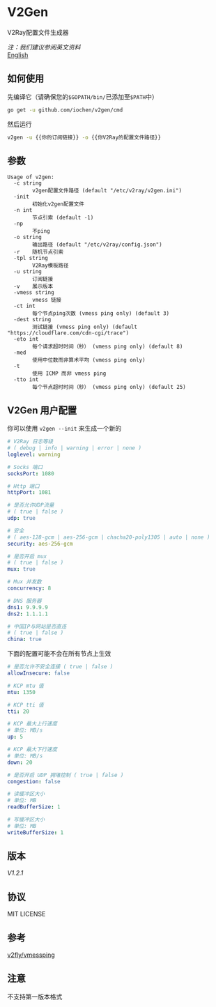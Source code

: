 # V2Gen

V2Ray配置文件生成器

*注：我们建议参阅英文资料*  
[English](README.md)

## 如何使用

先编译它（请确保您的`$GOPATH/bin/`已添加至`$PATH`中）

```sh
go get -u github.com/iochen/v2gen/cmd
```
  
然后运行

```sh
v2gen -u {{你的订阅链接}} -o {{你V2Ray的配置文件路径}}
```

## 参数

```Usage
Usage of v2gen:
  -c string
        v2gen配置文件路径 (default "/etc/v2ray/v2gen.ini")
  -init
        初始化v2gen配置文件
  -n int
        节点引索 (default -1)
  -np
        不ping
  -o string
        输出路径 (default "/etc/v2ray/config.json")
  -r    随机节点引索
  -tpl string
        V2Ray模板路径
  -u string
        订阅链接
  -v    展示版本
  -vmess string
        vmess 链接              
  -ct int
        每个节点ping次数 (vmess ping only) (default 3)
  -dest string
        测试链接 (vmess ping only) (default "https://cloudflare.com/cdn-cgi/trace")
  -eto int
        每个请求超时时间（秒） (vmess ping only) (default 8)
  -med
        使用中位数而非算术平均 (vmess ping only)
  -t    
        使用 ICMP 而非 vmess ping
  -tto int
        每个节点超时时间（秒） (vmess ping only) (default 25)
```

## V2Gen 用户配置

你可以使用 `v2gen --init` 来生成一个新的

```yaml
# V2Ray 日志等级
# ( debug | info | warning | error | none )
loglevel: warning

# Socks 端口
socksPort: 1080

# Http 端口
httpPort: 1081

# 是否允许UDP流量
# ( true | false )
udp: true

# 安全
# ( aes-128-gcm | aes-256-gcm | chacha20-poly1305 | auto | none )
security: aes-256-gcm

# 是否开启 mux
# ( true | false )
mux: true

# Mux 并发数
concurrency: 8

# DNS 服务器
dns1: 9.9.9.9
dns2: 1.1.1.1

# 中国IP与网站是否直连
# ( true | false )
china: true

```

下面的配置可能不会在所有节点上生效

```yaml
# 是否允许不安全连接 ( true | false )
allowInsecure: false

# KCP mtu 值
mtu: 1350

# KCP tti 值
tti: 20

# KCP 最大上行速度
# 单位: MB/s
up: 5

# KCP 最大下行速度
# 单位: MB/s
down: 20

# 是否开启 UDP 拥堵控制 ( true | false )
congestion: false

# 读缓冲区大小
# 单位: MB
readBufferSize: 1

# 写缓冲区大小
# 单位: MB
writeBufferSize: 1
```

## 版本

*V1.2.1*

## 协议

MIT LICENSE

## 参考

[v2fly/vmessping](https://github.com/v2fly/vmessping)

## 注意

不支持第一版本格式
